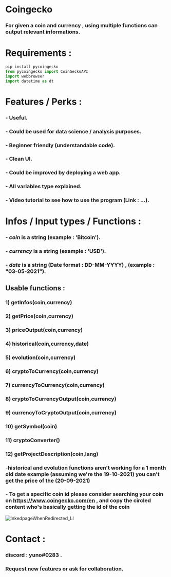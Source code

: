 # Coingecko 

### For given a **coin** and **currency** , using multiple functions can output relevant informations. 

# Requirements : 

```python
pip install pycoingecko
from pycoingecko import CoinGeckoAPI
import webbrowser
import datetime as dt
```
# Features / Perks :

### -  Useful.
### -  Could be used for data science / analysis purposes.
### -  Beginner friendly (understandable code).
### -  Clean UI.
### -  Could be improved by deploying a web app.
### -  All variables type explained.
### -  Video tutorial to see how to use the program (Link : ...).

# Infos / Input types / Functions : 

### -  ***coin*** is a string (example : 'Bitcoin').
### -  ***currency*** is a string (example : 'USD').
### -  ***date*** is a string (Date format : DD-MM-YYYY) , (example : "03-05-2021").

##   Usable functions : 
###  **1) getInfos(coin,currency)**        
### **2) getPrice(coin,currency)**        
###  **3) priceOutput(coin,currency)**     
###  **4) historical(coin,currency,date)** 
###  **5) evolution(coin,currency)**       
###  **6) cryptoToCurrency(coin,currency)**  
###  **7) currencyToCurrency(coin,currency)**
###  **8) cryptoToCurrencyOutput(coin,currency)**
###  **9) currencyToCryptoOutput(coin,currency)**
###  **10) getSymbol(coin)** 
###  **11) cryptoConverter()**
###  **12) getProjectDescription(coin,lang)**


### -**historical** and **evolution** functions **aren't working** for a **1 month old** date example (assuming we're the **19-10-2021**) you can't get the price of the (**20-09-2021**)

### - To get a specific coin id please consider searching your coin on https://www.coingecko.com/en , and copy the circled content who's basically getting the id of the coin
![InkedpageWhenRedirected_LI](https://user-images.githubusercontent.com/91159949/138499503-d716f371-fc0a-40df-95f2-5fdd7971ac73.jpg)


# Contact : 

### discord : **yuno#0283** .
### Request new features or ask for collaboration.
